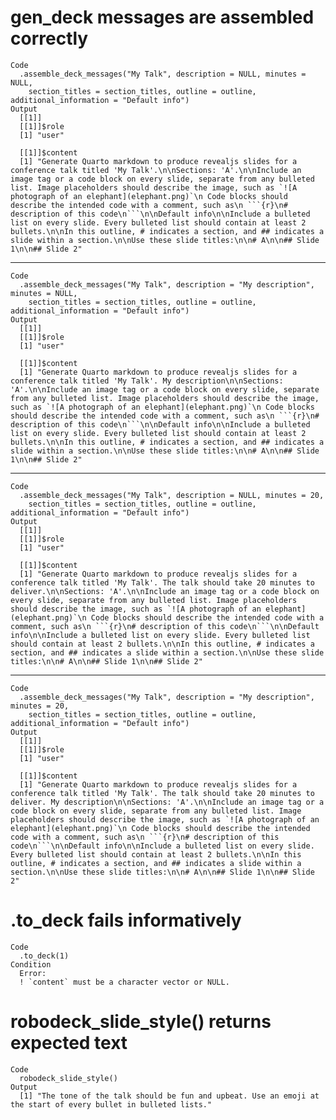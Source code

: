 # gen_deck messages are assembled correctly

    Code
      .assemble_deck_messages("My Talk", description = NULL, minutes = NULL,
        section_titles = section_titles, outline = outline, additional_information = "Default info")
    Output
      [[1]]
      [[1]]$role
      [1] "user"
      
      [[1]]$content
      [1] "Generate Quarto markdown to produce revealjs slides for a conference talk titled 'My Talk'.\n\nSections: 'A'.\n\nInclude an image tag or a code block on every slide, separate from any bulleted list. Image placeholders should describe the image, such as `![A photograph of an elephant](elephant.png)`\n Code blocks should describe the intended code with a comment, such as\n ```{r}\n# description of this code\n```\n\nDefault info\n\nInclude a bulleted list on every slide. Every bulleted list should contain at least 2 bullets.\n\nIn this outline, # indicates a section, and ## indicates a slide within a section.\n\nUse these slide titles:\n\n# A\n\n## Slide 1\n\n## Slide 2"
      
      

---

    Code
      .assemble_deck_messages("My Talk", description = "My description", minutes = NULL,
        section_titles = section_titles, outline = outline, additional_information = "Default info")
    Output
      [[1]]
      [[1]]$role
      [1] "user"
      
      [[1]]$content
      [1] "Generate Quarto markdown to produce revealjs slides for a conference talk titled 'My Talk'. My description\n\nSections: 'A'.\n\nInclude an image tag or a code block on every slide, separate from any bulleted list. Image placeholders should describe the image, such as `![A photograph of an elephant](elephant.png)`\n Code blocks should describe the intended code with a comment, such as\n ```{r}\n# description of this code\n```\n\nDefault info\n\nInclude a bulleted list on every slide. Every bulleted list should contain at least 2 bullets.\n\nIn this outline, # indicates a section, and ## indicates a slide within a section.\n\nUse these slide titles:\n\n# A\n\n## Slide 1\n\n## Slide 2"
      
      

---

    Code
      .assemble_deck_messages("My Talk", description = NULL, minutes = 20,
        section_titles = section_titles, outline = outline, additional_information = "Default info")
    Output
      [[1]]
      [[1]]$role
      [1] "user"
      
      [[1]]$content
      [1] "Generate Quarto markdown to produce revealjs slides for a conference talk titled 'My Talk'. The talk should take 20 minutes to deliver.\n\nSections: 'A'.\n\nInclude an image tag or a code block on every slide, separate from any bulleted list. Image placeholders should describe the image, such as `![A photograph of an elephant](elephant.png)`\n Code blocks should describe the intended code with a comment, such as\n ```{r}\n# description of this code\n```\n\nDefault info\n\nInclude a bulleted list on every slide. Every bulleted list should contain at least 2 bullets.\n\nIn this outline, # indicates a section, and ## indicates a slide within a section.\n\nUse these slide titles:\n\n# A\n\n## Slide 1\n\n## Slide 2"
      
      

---

    Code
      .assemble_deck_messages("My Talk", description = "My description", minutes = 20,
        section_titles = section_titles, outline = outline, additional_information = "Default info")
    Output
      [[1]]
      [[1]]$role
      [1] "user"
      
      [[1]]$content
      [1] "Generate Quarto markdown to produce revealjs slides for a conference talk titled 'My Talk'. The talk should take 20 minutes to deliver. My description\n\nSections: 'A'.\n\nInclude an image tag or a code block on every slide, separate from any bulleted list. Image placeholders should describe the image, such as `![A photograph of an elephant](elephant.png)`\n Code blocks should describe the intended code with a comment, such as\n ```{r}\n# description of this code\n```\n\nDefault info\n\nInclude a bulleted list on every slide. Every bulleted list should contain at least 2 bullets.\n\nIn this outline, # indicates a section, and ## indicates a slide within a section.\n\nUse these slide titles:\n\n# A\n\n## Slide 1\n\n## Slide 2"
      
      

# .to_deck fails informatively

    Code
      .to_deck(1)
    Condition
      Error:
      ! `content` must be a character vector or NULL.

# robodeck_slide_style() returns expected text

    Code
      robodeck_slide_style()
    Output
      [1] "The tone of the talk should be fun and upbeat. Use an emoji at the start of every bullet in bulleted lists."

